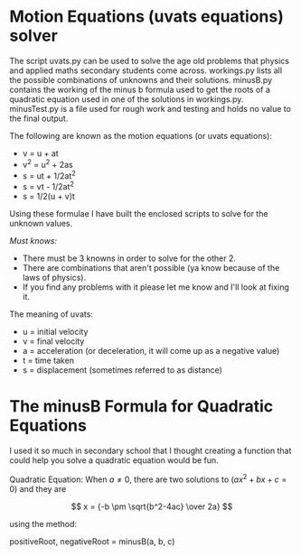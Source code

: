 # Motion Equations (uvats equations) solver

The script uvats.py can be used to solve the age old problems that physics and applied maths secondary students come across. workings.py lists all the possible combinations of unknowns and their solutions. minusB.py contains the working of the minus b formula used to get the roots of a quadratic equation used in one of the solutions in workings.py. minusTest.py is a file used for rough work and testing and holds no value to the final output.

The following are known as the motion equations (or uvats equations):

- v = u + at
- v<sup>2</sup> = u<sup>2</sup> + 2as
- s = ut + 1/2at<sup>2</sup>
- s = vt - 1/2at<sup>2</sup>
- s = 1/2(u + v)t

Using these formulae I have built the enclosed scripts to solve for the unknown values.

*Must knows:*
- There must be 3 knowns in order to solve for the other 2.
- There are combinations that aren't possible (ya know because of the laws of physics).
- If you find any problems with it please let me know and I'll look at fixing it.

The meaning of uvats:
- u = initial velocity
- v = final velocity
- a = acceleration (or deceleration, it will come up as a negative value)
- t = time taken
- s = displacement (sometimes referred to as distance)

# The minusB Formula for Quadratic Equations

I used it so much in secondary school that I thought creating a function that could help you solve a quadratic equation would be fun.

Quadratic Equation:
When $a \ne 0$, there are two solutions to $(ax^2 + bx + c = 0)$ and they are 

$$ x = {-b \pm \sqrt{b^2-4ac} \over 2a} $$

using the method:

positiveRoot, negativeRoot = minusB(a, b, c)